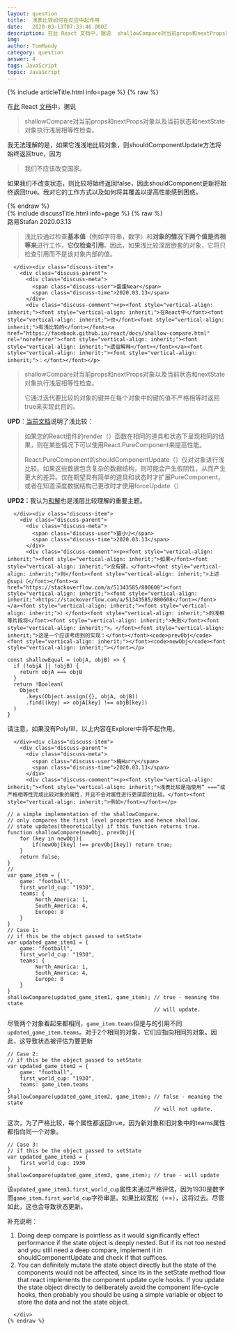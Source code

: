 ```yaml
---
layout: question
title:  浅表比较如何在反应中起作用
date:   2020-03-13T07:33:46.000Z
description: 在此 React 文档中，据说  shallowCompare对当前props和nextProps对象以及当前状态和nextState对象执行浅层相...
img: 
author: TomMandy
category: question
answer: 4
tags: JavaScript
topic: JavaScript
---
```

<div class="article-root">
  <div class="article">
    {% include articleTitle.html info=page %}
    {% raw %}
    <div class="article-content"><p><font style="vertical-align: inherit;"><font style="vertical-align: inherit;">在</font></font><a href="https://facebook.github.io/react/docs/shallow-compare.html" rel="noreferrer"><font style="vertical-align: inherit;"><font style="vertical-align: inherit;">此</font></font></a><font style="vertical-align: inherit;"><font style="vertical-align: inherit;"> React </font><a href="https://facebook.github.io/react/docs/shallow-compare.html" rel="noreferrer"><font style="vertical-align: inherit;">文档</font></a><font style="vertical-align: inherit;">中，据说</font></font></p>

<blockquote>
  <p><font style="vertical-align: inherit;"><font style="vertical-align: inherit;">shallowCompare对当前props和nextProps对象以及当前状态和nextState对象执行浅层相等性检查。</font></font></p>
</blockquote>

<p><font style="vertical-align: inherit;"><font style="vertical-align: inherit;">我无法理解的是，如果它浅浅地比较对象，则shouldComponentUpdate方法将始终返回true，因为</font></font></p>

<blockquote>
  <p><font style="vertical-align: inherit;"><font style="vertical-align: inherit;">我们不应该改变国家。</font></font></p>
</blockquote>

<p><font style="vertical-align: inherit;"><font style="vertical-align: inherit;">如果我们不改变状态，则比较将始终返回false，因此shouldComponent更新将始终返回true。</font><font style="vertical-align: inherit;">我对它的工作方式以及如何将其覆盖以提高性能感到困惑。</font></font></p></div>
    {% endraw %}
  </div>

  <div class="discuss-wrapper">
    {% include discussTitle.html info=page %}
    {% raw %}
    <div class="discuss-item">
        <div class="discuss-parent">
          <div class="discuss-meta">
            <span class="discuss-user">路易Stafan</span>
            <span class="discuss-time">2020.03.13</span>
          </div>
          <div class="discuss-comment"><blockquote>
  <p><font style="vertical-align: inherit;"><font style="vertical-align: inherit;">浅比较通过检查</font></font><strong><font style="vertical-align: inherit;"><font style="vertical-align: inherit;">基本值（</font></font></strong><font style="vertical-align: inherit;"><font style="vertical-align: inherit;">例如字符串，数字）和</font></font><strong><font style="vertical-align: inherit;"><font style="vertical-align: inherit;">对象的</font></font></strong><font style="vertical-align: inherit;"><strong><font style="vertical-align: inherit;">情况下两个值是否相等来</font></strong><font style="vertical-align: inherit;">进行工作，</font><strong><font style="vertical-align: inherit;">它仅检查引用</font></strong><font style="vertical-align: inherit;">。</font><font style="vertical-align: inherit;">因此，如果浅比较深层嵌套的对象，它将只检查引用而不是该对象内部的值。</font></font></p>
</blockquote></div>
        </div>
        
      </div><div class="discuss-item">
        <div class="discuss-parent">
          <div class="discuss-meta">
            <span class="discuss-user">蛋蛋Near</span>
            <span class="discuss-time">2020.03.13</span>
          </div>
          <div class="discuss-comment"><p><font style="vertical-align: inherit;"><font style="vertical-align: inherit;">在React中</font><font style="vertical-align: inherit;">也</font><font style="vertical-align: inherit;">有浅比较的</font></font><a href="https://facebook.github.io/react/docs/shallow-compare.html" rel="noreferrer"><font style="vertical-align: inherit;"><font style="vertical-align: inherit;">遗留解释</font></font></a><font style="vertical-align: inherit;"><font style="vertical-align: inherit;">：</font></font></p>

<blockquote>
  <p><font style="vertical-align: inherit;"><font style="vertical-align: inherit;">shallowCompare对当前props和nextProps对象以及当前状态和nextState对象执行浅层相等性检查。</font></font></p>
  
  <p><font style="vertical-align: inherit;"><font style="vertical-align: inherit;">它通过迭代要比较的对象的键并在每个对象中的键的值不严格相等时返回true来实现此目的。</font></font></p>
</blockquote>

<p><strong><font style="vertical-align: inherit;"><font style="vertical-align: inherit;">UPD</font></font></strong><font style="vertical-align: inherit;"><font style="vertical-align: inherit;">：</font></font><a href="https://facebook.github.io/react/docs/react-api.html#react.purecomponent" rel="noreferrer"><font style="vertical-align: inherit;"><font style="vertical-align: inherit;">当前文档</font></font></a><font style="vertical-align: inherit;"><font style="vertical-align: inherit;">说明了浅比较：</font></font></p>

<blockquote>
  <p><font style="vertical-align: inherit;"><font style="vertical-align: inherit;">如果您的React组件的render（）函数在相同的道具和状态下呈现相同的结果，则在某些情况下可以使用React.PureComponent来提高性能。</font></font></p>
  
  <p><font style="vertical-align: inherit;"><font style="vertical-align: inherit;">React.PureComponent的shouldComponentUpdate（）仅对对象进行浅比较。</font><font style="vertical-align: inherit;">如果这些数据包含复杂的数据结构，则可能会产生假阴性，从而产生更大的差异。</font><font style="vertical-align: inherit;">仅在期望具有简单的道具和状态时才扩展PureComponent，或者在知道深度数据结构已更改时才使用forceUpdate（）</font></font></p>
</blockquote>

<p><strong><font style="vertical-align: inherit;"><font style="vertical-align: inherit;">UPD2：</font></font></strong><font style="vertical-align: inherit;"><font style="vertical-align: inherit;">我认为</font></font><a href="https://facebook.github.io/react/docs/reconciliation.html" rel="noreferrer"><font style="vertical-align: inherit;"><font style="vertical-align: inherit;">和解</font></font></a><font style="vertical-align: inherit;"><font style="vertical-align: inherit;">也是浅层比较理解的重要主题。</font></font></p></div>
        </div>
        
      </div><div class="discuss-item">
        <div class="discuss-parent">
          <div class="discuss-meta">
            <span class="discuss-user">猿小小</span>
            <span class="discuss-time">2020.03.13</span>
          </div>
          <div class="discuss-comment"><p><font style="vertical-align: inherit;"><font style="vertical-align: inherit;">如果</font><font style="vertical-align: inherit;">没有键，</font><font style="vertical-align: inherit;">则</font><font style="vertical-align: inherit;">上述@supi（</font></font><a href="https://stackoverflow.com/a/51343585/800608"><font style="vertical-align: inherit;"><font style="vertical-align: inherit;">https://stackoverflow.com/a/51343585/800608</font></font></a><font style="vertical-align: inherit;"><font style="vertical-align: inherit;">）</font><font style="vertical-align: inherit;">的浅相等片段将</font><font style="vertical-align: inherit;">失败</font><font style="vertical-align: inherit;">。</font><font style="vertical-align: inherit;">这是一个应该考虑到的实现：</font></font><code>prevObj</code><font style="vertical-align: inherit;"></font><code>newObj</code><font style="vertical-align: inherit;"></font></p>

<pre><code>const shallowEqual = (objA, objB) =&gt; {<font></font>
  if (!objA || !objB) {<font></font>
    return objA === objB<font></font>
  }<font></font>
  return !Boolean(<font></font>
    Object<font></font>
      .keys(Object.assign({}, objA, objB))<font></font>
      .find((key) =&gt; objA[key] !== objB[key])<font></font>
  )<font></font>
}<font></font>
</code></pre>

<p><font style="vertical-align: inherit;"><font style="vertical-align: inherit;">请注意，如果没有Polyfill，以上内容在Explorer中将不起作用。</font></font></p></div>
        </div>
        
      </div><div class="discuss-item">
        <div class="discuss-parent">
          <div class="discuss-meta">
            <span class="discuss-user">梅Harry</span>
            <span class="discuss-time">2020.03.13</span>
          </div>
          <div class="discuss-comment"><p><font style="vertical-align: inherit;"><font style="vertical-align: inherit;">浅表比较是指使用“ ===“或严格相等性完成比较对象的属性，并且不会对属性进行更深层的比较。</font><font style="vertical-align: inherit;">例如</font></font></p>

<pre><code>// a simple implementation of the shallowCompare.<font></font>
// only compares the first level properties and hence shallow.<font></font>
// state updates(theoretically) if this function returns true.<font></font>
function shallowCompare(newObj, prevObj){<font></font>
    for (key in newObj){<font></font>
        if(newObj[key] !== prevObj[key]) return true;<font></font>
    }<font></font>
    return false;<font></font>
}<font></font>
// <font></font>
var game_item = {<font></font>
    game: "football",<font></font>
    first_world_cup: "1930",<font></font>
    teams: {<font></font>
         North_America: 1,<font></font>
         South_America: 4,<font></font>
         Europe: 8 <font></font>
    }<font></font>
}<font></font>
// Case 1:<font></font>
// if this be the object passed to setState<font></font>
var updated_game_item1 = {<font></font>
    game: "football",<font></font>
    first_world_cup: "1930",<font></font>
    teams: {<font></font>
         North_America: 1,<font></font>
         South_America: 4,<font></font>
         Europe: 8 <font></font>
    }<font></font>
}<font></font>
shallowCompare(updated_game_item1, game_item); // true - meaning the state<font></font>
                                               // will update.<font></font>
</code></pre>

<p><font style="vertical-align: inherit;"><font style="vertical-align: inherit;">尽管两个对象看起来都相同，</font></font><code>game_item.teams</code><font style="vertical-align: inherit;"><font style="vertical-align: inherit;">但是与的引用不同</font></font><code>updated_game_item.teams</code><font style="vertical-align: inherit;"><font style="vertical-align: inherit;">。</font><font style="vertical-align: inherit;">对于2个相同的对象，它们应指向相同的对象。</font><font style="vertical-align: inherit;">因此，这导致状态被评估为要更新</font></font></p>

<pre><code>// Case 2:<font></font>
// if this be the object passed to setState<font></font>
var updated_game_item2 = {<font></font>
    game: "football",<font></font>
    first_world_cup: "1930",<font></font>
    teams: game_item.teams<font></font>
}<font></font>
shallowCompare(updated_game_item2, game_item); // false - meaning the state<font></font>
                                               // will not update.<font></font>
</code></pre>

<p><font style="vertical-align: inherit;"><font style="vertical-align: inherit;">这次，为了严格比较，每个属性都返回true，因为新对象和旧对象中的teams属性都指向同一个对象。</font></font></p>

<pre><code>// Case 3:<font></font>
// if this be the object passed to setState<font></font>
var updated_game_item3 = {<font></font>
    first_world_cup: 1930<font></font>
}<font></font>
shallowCompare(updated_game_item3, game_item); // true - will update<font></font>
</code></pre>

<p><font style="vertical-align: inherit;"><font style="vertical-align: inherit;">该</font></font><code>updated_game_item3.first_world_cup</code><font style="vertical-align: inherit;"><font style="vertical-align: inherit;">属性未通过严格评估，因为1930是数字而</font></font><code>game_item.first_world_cup</code><font style="vertical-align: inherit;"><font style="vertical-align: inherit;">字符串是。</font><font style="vertical-align: inherit;">如果比较宽松（==），这将过去。</font><font style="vertical-align: inherit;">尽管如此，这也会导致状态更新。</font></font></p>

<p><font style="vertical-align: inherit;"><font style="vertical-align: inherit;">补充说明：</font></font></p>

<ol>
<li>Doing deep compare is pointless as it would significantly effect performance if the state object is deeply nested. But if its not too nested and you still need a deep compare, implement it in shouldComponentUpdate and check if that suffices. </li>
<li>You can definitely mutate the state object directly but the state of the components would not be affected, since its in the setState method flow that react implements the component update cycle hooks. If you update the state object directly to deliberately avoid the component life-cycle hooks, then probably you should be using a simple variable or object to store the data and not the state object.</li>
</ol></div>
        </div>
        
      </div>
    {% endraw %}
  </div>
<div>

